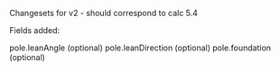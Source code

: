 Changesets for v2 - should correspond to calc 5.4

Fields added:

pole.leanAngle  (optional)
pole.leanDirection  (optional)
pole.foundation (optional)
